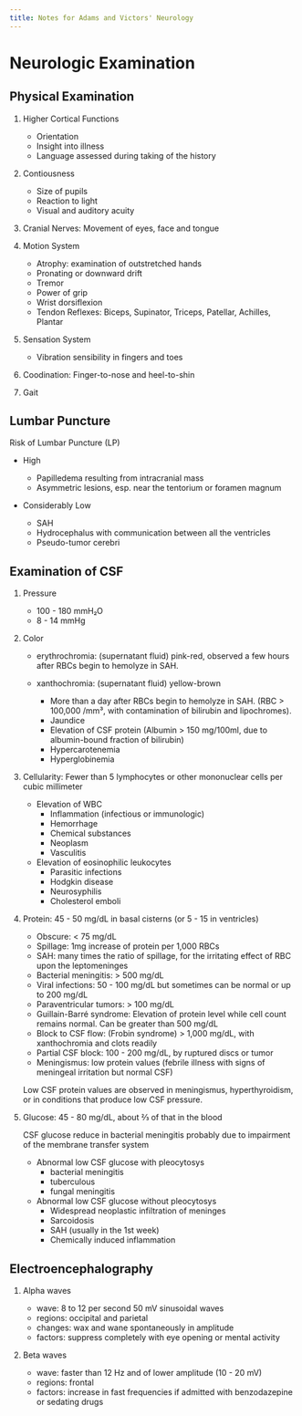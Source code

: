 ```yaml
---
title: Notes for Adams and Victors' Neurology
---
```


# Neurologic Examination
## Physical Examination
1. Higher Cortical Functions
    - Orientation
    - Insight into illness
    - Language assessed during taking of the history

1. Contiousness
    - Size of pupils
    - Reaction to light
    - Visual and auditory acuity

1. Cranial Nerves: Movement of eyes, face and tongue

1. Motion System
    - Atrophy: examination of outstretched hands
    - Pronating or downward drift
    - Tremor
    - Power of grip
    - Wrist dorsiflexion
    - Tendon Reflexes: Biceps, Supinator, Triceps, Patellar, Achilles, Plantar

1. Sensation System
    - Vibration sensibility in fingers and toes

1. Coodination: Finger-to-nose and heel-to-shin

1. Gait

## Lumbar Puncture

Risk of Lumbar Puncture (LP)

- High
    - Papilledema resulting from intracranial mass
    - Asymmetric lesions, esp. near the tentorium or foramen magnum

- Considerably Low
    - SAH
    - Hydrocephalus with communication between all the ventricles
    - Pseudo-tumor cerebri

## Examination of CSF
1. Pressure
    - 100 - 180 mmH₂O
    - 8 - 14 mmHg

1. Color

    - erythrochromia: (supernatant fluid) pink-red, observed a few hours after RBCs begin to hemolyze in SAH.

    - xanthochromia: (supernatant fluid) yellow-brown
        - More than a day after RBCs begin to hemolyze in SAH. (RBC > 100,000 /mm³, with contamination of bilirubin and lipochromes).
        - Jaundice
        - Elevation of CSF protein (Albumin > 150 mg/100ml, due to albumin-bound fraction of bilirubin)
        - Hypercarotenemia
        - Hyperglobinemia

1. Cellularity: Fewer than 5 lymphocytes or other mononuclear cells per cubic millimeter
    - Elevation of WBC
        - Inflammation (infectious or immunologic)
        - Hemorrhage
        - Chemical substances
        - Neoplasm
        - Vasculitis
    - Elevation of eosinophilic leukocytes
        - Parasitic infections
        - Hodgkin disease
        - Neurosyphilis
        - Cholesterol emboli

1. Protein: 45 - 50 mg/dL in basal cisterns (or 5 - 15 in ventricles)
    - Obscure: &lt; 75 mg/dL
    - Spillage: 1mg increase of protein per 1,000 RBCs
    - SAH: many times the ratio of spillage, for the irritating effect of RBC upon the leptomeninges
    - Bacterial meningitis: > 500 mg/dL
    - Viral infections: 50 - 100 mg/dL but sometimes can be normal or up to 200 mg/dL
    - Paraventricular tumors: > 100 mg/dL
    - Guillain-Barré syndrome: Elevation of protein level while cell count remains normal. Can be greater than 500 mg/dL
    - Block to CSF flow: (Frobin syndrome) > 1,000 mg/dL, with xanthochromia and clots readily
    - Partial CSF block: 100 - 200 mg/dL, by ruptured discs or tumor
    - Meningismus: low protein values (febrile illness with signs of meningeal irritation but normal CSF)

    Low CSF protein values are observed in meningismus, hyperthyroidism, or in conditions that produce low CSF pressure.

1. Glucose: 45 - 80 mg/dL, about ⅔ of that in the blood

   CSF glucose reduce in bacterial meningitis probably due to impairment of the membrane transfer system

    - Abnormal low CSF glucose with pleocytosys
        - bacterial meningitis
        - tuberculous
        - fungal meningitis
    - Abnormal low CSF glucose without pleocytosys
        - Widespread neoplastic infiltration of meninges
        - Sarcoidosis
        - SAH (usually in the 1st week)
        - Chemically induced inflammation

## Electroencephalography

1. Alpha waves
    - wave: 8 to 12 per second 50 mV sinusoidal waves
    - regions: occipital and parietal
    - changes: wax and wane spontaneously in amplitude
    - factors: suppress completely with eye opening or mental activity

1. Beta waves
    - wave: faster than 12 Hz and of lower amplitude (10 - 20 mV)
    - regions: frontal
    - factors: increase in fast frequencies if admitted with benzodazepine or sedating drugs
